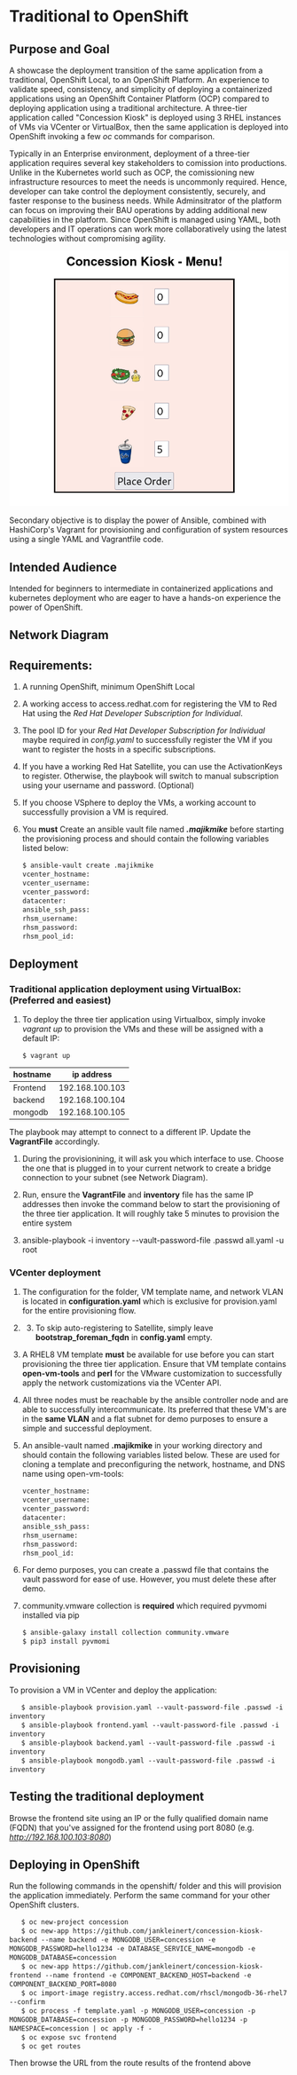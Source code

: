
# Traditional to OpenShift




## Purpose and Goal

A showcase the deployment transition of the same application from a traditional, OpenShift Local, to an OpenShift Platform. An experience to validate speed, consistency, and simplicity of deploying a containerized applications using an OpenShift Container Platform (OCP) compared to deploying application using a traditional architecture. A three-tier application called "Concession Kiosk" is deployed using 3 RHEL instances of VMs via VCenter or VirtualBox, then the same application is deployed into OpenShift invoking a few *oc* commands for comparison. 

Typically in an Enterprise environment, deployment of a three-tier application requires several key stakeholders to comission into productions. Unlike in the Kubernetes world such as OCP, the comissioning new infrastructure resources to meet the needs is uncommonly required. Hence, developer can take control the deployment consistently, securely, and faster response to the business needs. While Adminsitrator of the platform can focus on improving their BAU operations by adding additional new capabilities in the platform. Since OpenShift is managed using YAML, both developers and IT operations can work more collaboratively using the latest technologies without compromising agility.

![The Sample Application](https://raw.githubusercontent.com/itsbanjo/concession-kiosk-demo/aae0e3838c9074da7986672a38455ae7a411e96f/artefacts/concession-kiosk.png)

Secondary objective is to display the power of Ansible, combined with HashiCorp's Vagrant for provisioning and configuration of system resources using a single YAML and Vagrantfile code.

## Intended Audience

Intended for beginners to intermediate in containerized applications and kubernetes deployment who are eager to have a hands-on experience the power of OpenShift.

## Network Diagram

## Requirements:

1. A running OpenShift, minimum OpenShift Local
2. A working access to access.redhat.com for registering the VM to Red Hat using the *Red Hat Developer Subscription for Individual*.
3. The pool ID for your *Red Hat Developer Subscription for Individual* maybe required in *config.yaml* to successfully register the VM if you want to register the hosts in a specific subscriptions. 
4. If you have a working Red Hat Satellite, you can use the ActivationKeys to register. Otherwise, the playbook will switch to manual subscription using your username and password. (Optional)
5. If you choose VSphere to deploy the VMs, a working account to successfully provision a VM is required. 
6. You **must** Create an ansible vault file named ***.majikmike*** before starting the provisioning process and should contain the following variables listed below:


       $ ansible-vault create .majikmike
       vcenter_hostname:
       vcenter_username:  
       vcenter_password:  
       datacenter:  
       ansible_ssh_pass:  
       rhsm_username: 
       rhsm_password: 
       rhsm_pool_id: 


## Deployment 
### Traditional application deployment using VirtualBox: (Preferred and easiest)
1. To deploy the three tier application using Virtualbox, simply invoke *vagrant up* to provision the VMs and these will be assigned with a default IP:

       $ vagrant up    

| hostname  | ip address      |
|-----------|-----------------|
| Frontend  | 192.168.100.103 |
| backend   | 192.168.100.104 | 
| mongodb   | 192.168.100.105 | 

The playbook may attempt to connect to a different IP. Update the **VagrantFile** accordingly. 

1. During the provisionining, it will ask you which interface to use.  Choose the one that is plugged in to your current network to create a bridge connection to your subnet (see Network Diagram).
   
2. Run, ensure the **VagrantFile** and **inventory** file has the same IP addresses then invoke the command below to start the provisioning of the three tier application. It will roughly take 5 minutes to provision the entire system
3. 
   ansible-playbook -i inventory --vault-password-file .passwd all.yaml -u root

   
### VCenter deployment 


1. The configuration for the folder, VM template name, and network VLAN is located in **configuration.yaml** which is exclusive for provision.yaml for the entire provisioning flow. 
   
2. 3. To skip auto-registering to Satellite, simply leave **bootstrap_foreman_fqdn** in **config.yaml** empty.
   
3. A RHEL8 VM template **must** be available for use before you can start provisioning the three tier application. Ensure that VM template contains **open-vm-tools** and **perl** for the VMware customization to successfully apply the network customizations via the VCenter API. 
   
4. All three nodes must be reachable by the ansible controller node and are able to successfully intercommunicate. Its preferred that these VM's are in the **same VLAN** and a flat subnet for demo purposes to ensure a simple and successful deployment. 
   
5. An ansible-vault named **.majikmike** in your working directory and should contain the following variables listed below. These are used for cloning a template and preconfiguring the network, hostname, and DNS name using open-vm-tools:

       vcenter_hostname:
       vcenter_username:  
       vcenter_password:  
       datacenter:  
       ansible_ssh_pass:  
       rhsm_username: 
       rhsm_password: 
       rhsm_pool_id: 

6. For demo purposes, you can create a .passwd file that contains the vault password for ease of use. However, you must delete these after demo.  

8. community.vmware  collection is **required** which required pyvmomi installed via pip   

       $ ansible-galaxy install collection community.vmware
       $ pip3 install pyvmomi

## Provisioning

To provision a VM in VCenter and deploy the application:

       $ ansible-playbook provision.yaml --vault-password-file .passwd -i inventory
       $ ansible-playbook frontend.yaml --vault-password-file .passwd -i inventory  
       $ ansible-playbook backend.yaml --vault-password-file .passwd -i inventory  
       $ ansible-playbook mongodb.yaml --vault-password-file .passwd -i inventory  


## Testing the traditional deployment

Browse the frontend site using an IP or the fully qualified domain name (FQDN) that you've assigned for the frontend using port 8080 (e.g. *http://192.168.100.103:8080*)



## Deploying in OpenShift 

Run the following commands in the openshift/ folder and this will provision the application immediately. Perform the same command for your other OpenShift clusters. 

       $ oc new-project concession
       $ oc new-app https://github.com/jankleinert/concession-kiosk-backend --name backend -e MONGODB_USER=concession -e MONGODB_PASSWORD=hello1234 -e DATABASE_SERVICE_NAME=mongodb -e MONGODB_DATABASE=concession  
       $ oc new-app https://github.com/jankleinert/concession-kiosk-frontend --name frontend -e COMPONENT_BACKEND_HOST=backend -e COMPONENT_BACKEND_PORT=8080   
       $ oc import-image registry.access.redhat.com/rhscl/mongodb-36-rhel7 --confirm 
       $ oc process -f template.yaml -p MONGODB_USER=concession -p MONGODB_DATABASE=concession -p MONGODB_PASSWORD=hello1234 -p NAMESPACE=concession | oc apply -f - 
       $ oc expose svc frontend
       $ oc get routes  

Then browse the URL from the route results of the frontend above
